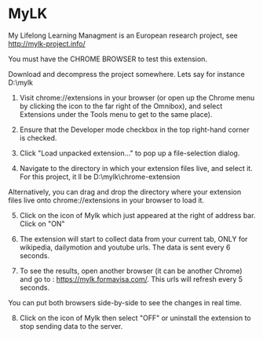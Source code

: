 # MyLK
My Lifelong Learning Managment is an European research project, see http://mylk-project.info/

You must have the CHROME BROWSER to test this extension.

Download and decompress the project somewhere. Lets say for instance D:\mylk

1. Visit chrome://extensions in your browser (or open up the Chrome menu by clicking the icon to the far right of the Omnibox), and select Extensions under the Tools menu to get to the same place).

2. Ensure that the Developer mode checkbox in the top right-hand corner is checked.

3. Click "Load unpacked extension…" to pop up a file-selection dialog.

4. Navigate to the directory in which your extension files live, and select it. For this project, it ll be D:\mylk\chrome-extension

Alternatively, you can drag and drop the directory where your extension files live onto chrome://extensions in your browser to load it.

5. Click on the icon of Mylk which just appeared at the right of address bar. Click on "ON"

6. The extension will start to collect data from your current tab, ONLY for wikipedia, dailymotion and youtube urls. The data is sent every 6 seconds.

7. To see the results, open another browser (it can be another Chrome) and go to : https://mylk.formavisa.com/. This urls will refresh every 5 seconds.

You can put both browsers side-by-side to see the changes in real time.

8. Click on  the icon of Mylk then select "OFF" or uninstall the extension to stop sending data to the server.
